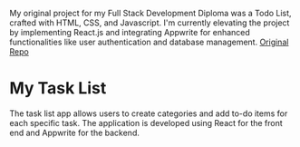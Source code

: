 My original project for my Full Stack Development Diploma was a Todo List, crafted with HTML, CSS, and Javascript. I'm currently elevating the project by implementing React.js and integrating Appwrite for enhanced functionalities like user authentication and database management.
[Original Repo](https://github.com/EdwardShanahan07/my-todo-list)

# My Task List

The task list app allows users to create categories and add to-do items for each specific task. The application is developed using React for the front end and Appwrite for the backend.
